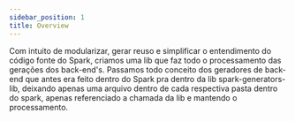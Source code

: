 ```yaml
---
sidebar_position: 1
title: Overview
---
```

Com intuito de modularizar, gerar reuso e simplificar o entendimento do código fonte do Spark, criamos uma lib que faz todo o processamento das gerações dos back-end's.
Passamos todo conceito dos geradores de back-end que antes era feito dentro do Spark pra dentro da lib spark-generators-lib, deixando apenas uma arquivo dentro de cada respectiva pasta dentro do spark, apenas referenciado a chamada da lib e mantendo o processamento.

